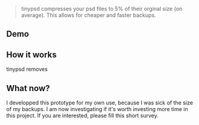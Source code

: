 > tinypsd compresses your psd files to 5% of their orginal size (on average). This allows for cheaper and faster backups.

## Demo


## How it works

tinypsd removes 

## What now?

I developped this prototype for my own use, because I was sick of the size of my backups. I am now investigating if it's worth investing more time in this project. If you are interested, please fill this short survey.

